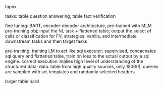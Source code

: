 tapex

tasks: table question answering; table fact verification

fine tuning: BART, encoder-decoder architecture, pre-trained with MLM pre-training obj; input the NL task + flattened table; output the select of cells or classification for FV; strategies: vanilla, and intermediate downstream tasks and then target tasks

pre-training: training LM to act like sql executor; supervised, concacnates sql query and flattened table, train on loss to the actual output by a sql engine. correct execution implies high level of understanding of the structured data; data: table from high quality sources, only 1500(!), queries are sampled with set templates and randomly selected headers

larger table hard
